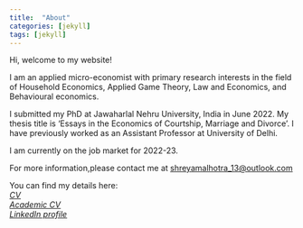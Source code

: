 ```yaml
---
title:  "About"
categories: [jekyll]
tags: [jekyll]
---
```

Hi, welcome to my website!

I am an applied micro-economist with primary research interests in the field of Household Economics, Applied Game 
Theory, Law and Economics, and Behavioural economics.

I submitted my PhD at Jawaharlal Nehru University, India in June 2022. My thesis title is ‘Essays in the Economics of
Courtship, Marriage and Divorce’. I have previously worked as an Assistant Professor at University of Delhi.

I am currently on the job market for 2022-23.

For more information,please contact me at <a href="mailto:shreyamalhotra_13@outlook.com">shreyamalhotra_13@outlook.com</a>
<br/>

You can find my details here:<br/>
<u>
<a href="{{ site.baseurl }}/files/CV_SM.pdf" class="blog-button"><em>CV</em></a><br/>
<a href="{{ site.baseurl }}/files/ShreyaMalhotra.pdf" class="blog-button"><em>Academic CV</em></a><br/>
<a href="https://www.linkedin.com/in/shreya-malhotra1/" target="_blank"><em>LinkedIn profile</em></a><br/>
</u>
